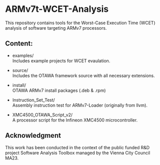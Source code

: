 # ARMv7t-WCET-Analysis

This repository contains tools for the Worst-Case Execution Time (WCET) analysis of software targeting ARMv7 processors.

## Content:

  * examples/  
	Includes example projects for WCET evaulation.

  * source/  
    Includes the OTAWA framework source with all necessary extensions.

  * install/  
	OTAWA ARMv7 install packages (.deb & .rpm)

  * Instruction_Set_Test/  
	Assembly instruction test for ARMv7-Loader (originally from llvm).

  * XMC4500_OTAWA_Script_v2/  
	A processor script for the Infineon XMC4500 microcontroller.

## Acknowledgment
This work has been conducted in the context of the public funded R&D project Software Analysis Toolbox managed by the Vienna City Council MA23.
